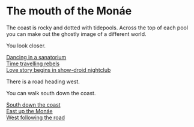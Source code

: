 # The mouth of the Monáe  

The coast is rocky and dotted with tidepools. Across the top of each pool you can make out the ghostly image of a different world.

You look closer.  

[Dancing in a sanatorium](https://www.youtube.com/watch?v=pwnefUaKCbc)  
[Time travelling rebels](https://www.youtube.com/watch?v=tEddixS-UoU)  
[Love story begins in show-droid nightclub](https://www.youtube.com/watch?v=Oxls2xX0Clg)  


There is a road heading west.   

You can walk south down the coast.  

[South down the coast](ra.html)  
[East up the Monáe](henson.html)  
[West following the road](roadWest.html)
